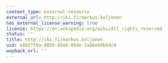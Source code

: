 ```yaml
---
content_type: external-resource
external_url: http://iki.fi/markus.koljonen
has_external_license_warning: true
license: https://en.wikipedia.org/wiki/All_rights_reserved
status: ''
title: http://iki.fi/markus.koljonen
uid: e6b27f0a-d05b-49a8-8bde-2a66e60b64cd
wayback_url: ''
---
```

